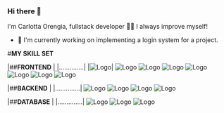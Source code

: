 ### Hi there 👋

I'm Carlotta Orengia, fullstack developer 👩‍💻 I always improve myself!

- 🔭 I'm currently working on implementing a login system for a project.

 #**MY SKILL SET** 

|##**FRONTEND**    |
|..............|
|![Logo](https://cdn-icons-png.flaticon.com/512/919/919826.png)|
![Logo](https://upload.wikimedia.org/wikipedia/commons/thumb/6/61/HTML5_logo_and_wordmark.svg/512px-HTML5_logo_and_wordmark.svg.png)
![Logo](https://upload.wikimedia.org/wikipedia/commons/thumb/b/b2/Bootstrap_logo.svg/2560px-Bootstrap_logo.svg.png)
![Logo](https://upload.wikimedia.org/wikipedia/commons/thumb/6/6a/JavaScript-logo.png/768px-JavaScript-logo.png)
![Logo](https://upload.wikimedia.org/wikipedia/commons/thumb/4/4c/Typescript_logo_2020.svg/2048px-Typescript_logo_2020.svg.png)
![Logo](https://upload.wikimedia.org/wikipedia/commons/thumb/6/61/HTML5_logo_and_wordmark.svg/512px-HTML5_logo_and_wordmark.svg.png)
![Logo](https://upload.wikimedia.org/wikipedia/commons/thumb/b/b2/Bootstrap_logo.svg/2560px-Bootstrap_logo.svg.png)
![Logo](https://upload.wikimedia.org/wikipedia/commons/thumb/c/cf/Angular_full_color_logo.svg/800px-Angular_full_color_logo.svg.png)



|##**BACKEND**   |
|..............|
![Logo](https://upload.wikimedia.org/wikipedia/commons/thumb/6/61/HTML5_logo_and_wordmark.svg/512px-HTML5_logo_and_wordmark.svg.png)
![Logo](https://miro.medium.com/v2/resize:fit:1100/format:webp/1*v2vdfKqD4MtmTSgNP0o5cg.png)
![Logo](https://cdn.icon-icons.com/icons2/2389/PNG/512/flask_logo_icon_145276.png)
![Logo](https://images.ctfassets.net/mrop88jh71hl/55rrbZfwMaURHZKAUc5oOW/9e5fe805eb03135b82e962e92169ce6d/python-programming-language.png)



|##**DATABASE**  |
|..............|
![Logo](https://assets-global.website-files.com/65141f14d70bcfacd794fa3c/651d90b0c6ed49fdcad29c85_MySQL-Logo.png)
![Logo](https://miro.medium.com/v2/resize:fit:512/1*doAg1_fMQKWFoub-6gwUiQ.png)
![Logo](https://p1.hiclipart.com/preview/972/367/760/sql-server-logo-database-database-design-relational-database-microsoft-sql-server-sql-injection-table-backend-database-png-clipart.jpg)
